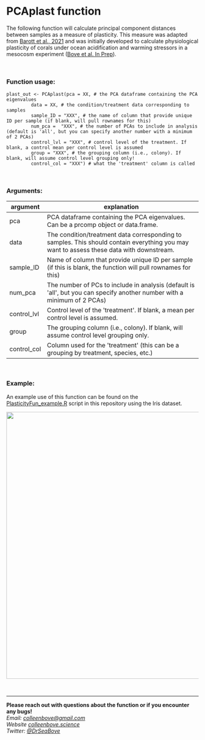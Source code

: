 # PCAplast function

The following function will calculate principal component distances between samples as a measure of plasticity. This measure was adapted from [Barott et al., 2021](https://www.pnas.org/content/118/22/e2025435118) and was initially developed to calculate physiological plasticity of corals under ocean acidification and warming stressors in a mesocosm experiment ([Bove et al. In Prep](https://www.biorxiv.org/content/10.1101/2021.07.13.452173v1)).

<br/>

### **Function usage:**

```
plast_out <- PCAplast(pca = XX, # the PCA dataframe containing the PCA eigenvalues
         data = XX, # the condition/treatment data corresponding to samples
         sample_ID = "XXX", # the name of column that provide unique ID per sample (if blank, will pull rownames for this)
         num_pca =  "XXX", # the number of PCAs to include in analysis (default is 'all', but you can specify another number with a minimum of 2 PCAs)
         control_lvl = "XXX", # control level of the treatment. If blank, a control mean per control level is assumed
         group = "XXX", # the grouping column (i.e., colony). If blank, will assume control level grouping only!
         control_col = "XXX") # what the 'treatment' column is called
```         

<br/>


### **Arguments:**

argument | explanation
--- | --- 
pca | PCA dataframe containing the PCA eigenvalues. Can be a prcomp object or data.frame.
data | The condition/treatment data corresponding to samples. This should contain everything you may want to assess these data with downstream.
sample_ID | Name of column that provide unique ID per sample (if this is blank, the function will pull rownames for this)
num_pca | The number of PCs to include in analysis (default is 'all', but you can specify another number with a minimum of 2 PCAs)
control_lvl | Control level of the 'treatment'. If blank, a mean per control level is assumed.
group | The grouping column (i.e., colony). If blank, will assume control level grouping only.
control_col | Column used for the 'treatment' (this can be a grouping by treatment, species, etc.)

<br/>

### **Example:**

An example use of this function can be found on the [PlasticityFun_example.R](https://github.com/seabove7/furry-lamp/blob/main/Plasticity_function/PlasticityFun_example.R) script in this repository using the Iris dataset. 

<p align="center">
<img src="https://github.com/seabove7/furry-lamp/blob/main/Plasticity_function/sample_plot.png" width = "700" />
</p> 

<br/>

---
**Please reach out with questions about the function or if you encounter any bugs!**  
*Email: colleenbove@gmail.com*  
*Website [colleenbove.science](http://colleenbove.science)*  
*Twitter: [@DrSeaBove](https://twitter.com/DrSeaBove)*
